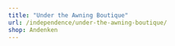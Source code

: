 ```yaml
---
title: "Under the Awning Boutique"
url: /independence/under-the-awning-boutique/
shop: Andenken
---
```

